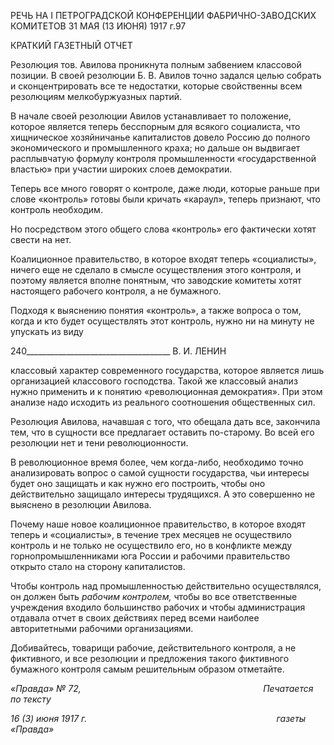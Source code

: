 РЕЧЬ НА I ПЕТРОГРАДСКОЙ КОНФЕРЕНЦИИ ФАБРИЧНО-ЗАВОДСКИХ КОМИТЕТОВ 31 МАЯ (13 ИЮНЯ) 1917 г.97

КРАТКИЙ ГАЗЕТНЫЙ ОТЧЕТ

Резолюция тов. Авилова проникнута полным забвением классовой позиции. В своей резолюции Б. В. Авилов точно задался целью собрать и сконцентрировать все те недос­татки, которые свойственны всем резолюциям мелкобуржуазных партий.

В начале своей резолюции Авилов устанавливает то положение, которое является теперь бесспорным для всякого социалиста, что хищническое хозяйничанье капитали­стов довело Россию до полного экономического и промышленного краха; но дальше он выдвигает расплывчатую формулу контроля промышленности «государственной вла­стью» при участии широких слоев демократии.

Теперь все много говорят о контроле, даже люди, которые раньше при слове «кон­троль» готовы были кричать «караул», теперь признают, что контроль необходим.

Но посредством этого общего слова «контроль» его фактически хотят свести на нет.

Коалиционное правительство, в которое входят теперь «социалисты», ничего еще не сделало в смысле осуществления этого контроля, и поэтому является вполне понятным, что заводские комитеты хотят настоящего рабочего контроля, а не бумажного.

Подходя к выяснению понятия «контроль», а также вопроса о том, когда и кто будет осуществлять этот контроль, нужно ни на минуту не упускать из виду

  

240____________________________________ В. И. ЛЕНИН

классовый характер современного государства, которое является лишь организацией классового господства. Такой же классовый анализ нужно применить и к понятию «ре­волюционная демократия». При этом анализе надо исходить из реального соотношения общественных сил.

Резолюция Авилова, начавшая с того, что обещала дать все, закончила тем, что в сущности все предлагает оставить по-старому. Во всей его резолюции нет и тени рево­люционности.

В революционное время более, чем когда-либо, необходимо точно анализировать вопрос о самой сущности государства, чьи интересы будет оно защищать и как нужно его построить, чтобы оно действительно защищало интересы трудящихся. А это совер­шенно не выяснено в резолюции Авилова.

Почему наше новое коалиционное правительство, в которое входят теперь и «социа­листы», в течение трех месяцев не осуществило контроль и не только не осуществило его, но в конфликте между горнопромышленниками юга России и рабочими правитель­ство открыто стало на сторону капиталистов.

Чтобы контроль над промышленностью действительно осуществлялся, он должен быть _рабочим контролем,_ чтобы во все ответственные учреждения входило большин­ство рабочих и чтобы администрация отдавала отчет в своих действиях перед всеми наиболее авторитетными рабочими организациями.

Добивайтесь, товарищи рабочие, действительного контроля, а не фиктивного, и все резолюции и предложения такого фиктивного бумажного контроля самым решитель­ным образом отметайте.

_«Правда» № 72,                                                                          Печатается по тексту_

_16 (3) июня 1917 г.                                                                             газеты «Правда»_